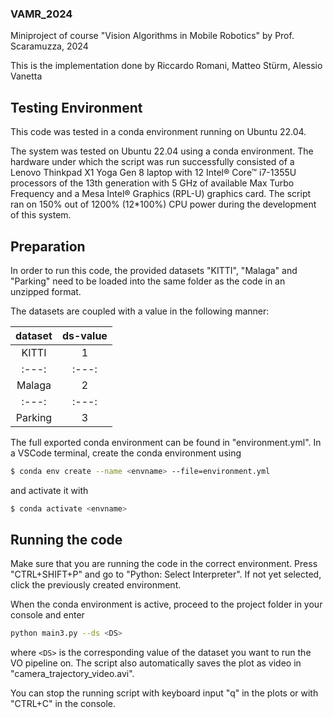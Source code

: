 ### VAMR_2024
Miniproject of course "Vision Algorithms in Mobile Robotics" by Prof. Scaramuzza, 2024

This is the implementation done by Riccardo Romani, Matteo Stürm, Alessio Vanetta


## Testing Environment
This code was tested in a conda environment running on Ubuntu 22.04. 

The system was tested on Ubuntu 22.04 using a conda environment. The hardware under which the script was run successfully consisted of a Lenovo Thinkpad X1 Yoga Gen 8 laptop with 12 Intel® Core™ i7-1355U processors of the 13th generation with 5 GHz of available Max Turbo Frequency and a Mesa Intel® Graphics (RPL-U) graphics card. 
The script ran on 150% out of 1200% (12*100%) CPU power during the development of this system.


## Preparation
In order to run this code, the provided datasets "KITTI", "Malaga" and "Parking" need to be loaded into the same folder as the code in an unzipped format.

The datasets are coupled with a value in the following manner:

| dataset | ds-value | 
| :---: | :---: |
| KITTI | 1 |
| :---: | :---: |
| Malaga | 2 |
| :---: | :---: |
| Parking | 3 |

The full exported conda environment can be found in "environment.yml". 
In a VSCode terminal, create the conda environment using

```bash
$ conda env create --name <envname> --file=environment.yml
```
and activate it with
```bash
$ conda activate <envname>
```


## Running the code
Make sure that you are running the code in the correct environment. Press "CTRL+SHIFT+P" and go to "Python: Select Interpreter". If not yet selected, click the previously created environment.

When the conda environment is active, proceed to the project folder in your console and enter

```bash
python main3.py --ds <DS>
```

where `<DS>` is the corresponding value of the dataset you want to run the VO pipeline on. The script also automatically saves the plot as video in "camera_trajectory_video.avi".

You can stop the running script with keyboard input "q" in the plots or with "CTRL+C" in the console.
